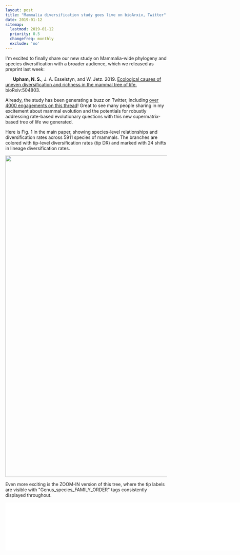```yaml
---
layout: post
title: "Mammalia diversification study goes live on bioArxiv, Twitter"
date: 2019-01-12
sitemap:
  lastmod: 2019-01-12
  priority: 0.5
  changefreq: monthly
  exclude: 'no'
---
```


I'm excited to finally share our new study on Mammalia-wide phylogeny and species diversification with a broader audience, which we released as preprint last week: 

&nbsp;&nbsp;&nbsp;&nbsp;&nbsp;&nbsp;**Upham, N. S.**, J. A. Esselstyn, and W. Jetz. 2019. [Ecological causes of uneven diversification and richness in the mammal tree of life.](https://doi.org/10.1101/504803) bioRxiv:504803.

Already, the study has been generating a buzz on Twitter, including [over 4000 engagements on this thread](https://twitter.com/n8_upham/status/1082317979776401409)!  Great to see many people sharing in my excitement about mammal evolution and the potentials for robustly addressing rate-based evolutionary questions with this new supermatrix-based tree of life we generated.

Here is Fig. 1 in the main paper, showing species-level relationships and diversification rates across 5911 species of mammals. The branches are colored with tip-level diversification rates (tip DR) and marked with 24 shifts in lineage diversification rates.
<tr><td><img src="https://n8upham.github.io/images/Fig1_NDexp_TopoCons_24Oct2018.jpg" width="1000px" /></td></tr>

Even more exciting is the ZOOM-IN version of this tree, where the tip labels are visible with "Genus_species_FAMILY_ORDER" tags consistently displayed throughout.

<a href="https://n8upham.github.io/images/FigS12_annotated.pdf">
<embed src="FigS12_annotated.pdf" width="1000px" /></a>

